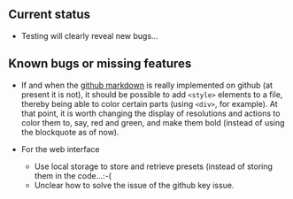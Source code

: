 ## Current status

* Testing will clearly reveal new bugs...

## Known bugs or missing features
* If and when the [github markdown](https://github.github.com/gfm/) is really implemented on github (at present it is not), it should be possible to add `<style>` elements to a file, thereby being able to color certain parts (using `<div>`, for example). At that point, it is worth changing the display of resolutions and actions to color them to, say, red and green, and make them bold (instead of using the blockquote as of now).

* For the web interface
	* Use local storage to store and retrieve presets (instead of storing them in the code...:-(
	* Unclear how to solve the issue of the github key issue.
